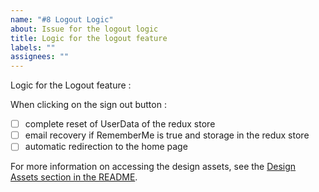 ```yaml
---
name: "#8 Logout Logic"
about: Issue for the logout logic
title: Logic for the logout feature
labels: ""
assignees: ""
---
```


Logic for the Logout feature :

When clicking on the sign out button :

- [ ] complete reset of UserData of the redux store
- [ ] email recovery if RememberMe is true and storage in the redux store
- [ ] automatic redirection to the home page

For more information on accessing the design assets, see the [Design Assets section in the README](https://github.com/OpenClassrooms-Student-Center/ArgentBank-website#design-assets).
